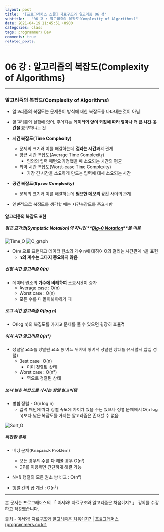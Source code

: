 ```yaml
---
layout: post
title:  "[프로그래머스 스쿨] 자료구조와 알고리즘 06 강"
subtitle:   "06 강 : 알고리즘의 복잡도(Complexity of Algorithms)"
date: 2021-04-19 11:45:51 +0900
categories: class
tags: programmers Dev
comments: true
related_posts:
---
```


# 06 강 : 알고리즘의 복잡도(Complexity of Algorithms)
---

### 알고리즘의 복잡도(Complexity of Algorithms)

- 알고리즘의 복잡도는 문제풀이 방식에 대한 복잡도를 나타내는 것이 아님
- 알고리즘의 실행에 있어, 주어지는 **데이터의 양이 커짐에 따라 얼마나 더 큰 시간·공간을 요구**하냐는 것


- **시간 복잡도(Time Complexity)**
  - 문제의 크기와 이를 해결하는데 **걸리는 시간**과의 관계
  - 평균 시간 복잡도(Average Time Complexity)
    - 임의의 입력 패턴으 가정했을 때 소요되는 시간의 평균
  - 최악 시간 복잡도(Worst-case Time Complexity)
    - 가장 긴 시간을 소요하게 만드는 입력에 대해 소요되는 시간



- **공간 복잡도(Space Complexity)**
  - 문제의 크기와 이를 해결하는데 **필요한 메모리 공간** 사이의 관계


- 일반적으로 복잡도를 생각할 때는 시간복잡도를 중요시함

#### 알고리즘의 복잡도 표현

##### 점근 표기법(Symptotic Notation)의 하나인 **<u>Big-O Notation</u>**을 이용

![Time_O](../../../../assets/img/study/class/Time_O.jpg)
![O_graph](../../../../assets/img/study/class/O_graph.png)

- O(n) 으로 표현하고 데이터 원소의 개수 n에 대하여 O의 걸리는 시간관계 n을 표현
  - **n의 계수는 그다지 중요하지 않음**

##### 선형 시간 알고리즘 O(n)
- 데이터 원소의 **개수에 비례하여** 소요시간이 증가
  - Average case : O(n)
  - Worst case : O(n)
  - 모든 수를 다 돌아봐야하기 때


##### 로그 시간 알고리즘 O(log n)
- O(log n)의 복잡도를 가지고 문제를 풀 수 있으면 굉장히 효율적

##### 이차 시간 알고리즘 O(n²)
- 정렬할 요소를 정렬된 요소 중 어느 위치에 넣어서 정렬된 상태를 유지할지(삽입 정렬)
  - Best case : O(n)
    - 이미 정렬된 상태
  - Worst case : O(n²)
    - 역으로 정렬된 상태

##### 보다 낮은 복잡도를 가지는 정렬 알고리즘
- 병합 정렬 - O(n log n)
  - 입력 패턴에 따라 정렬 속도에 차이가 있을 수는 있으나 정렬 문제에서 O(n log n)보다 낮은 복잡도를 가지는 알고리즘은 존재할 수 없음

![Sort_O](../../../../assets/img/study/class/O_Sort.png)

##### 복잡한 문제
- 배낭 문제(Knapsack Problem)
  - 모든 경우의 수를 다 해볼 경우 O(n²)
  - DP를 이용하면 간단하게 해결 가능


- N*N 행렬의 모든 원소 쌍 비교 : O(n²)
- 행렬 간의 곱 계산 : O(n³)

---

본 문서는 프로그래머스의 「 어서와! 자료구조와 알고리즘은 처음이지? 」 강의를 수강하고 작성했습니다.



출처 - [어서와! 자료구조와 알고리즘은 처음이지? | 프로그래머스 (programmers.co.kr)](https://programmers.co.kr/learn/courses/57)
